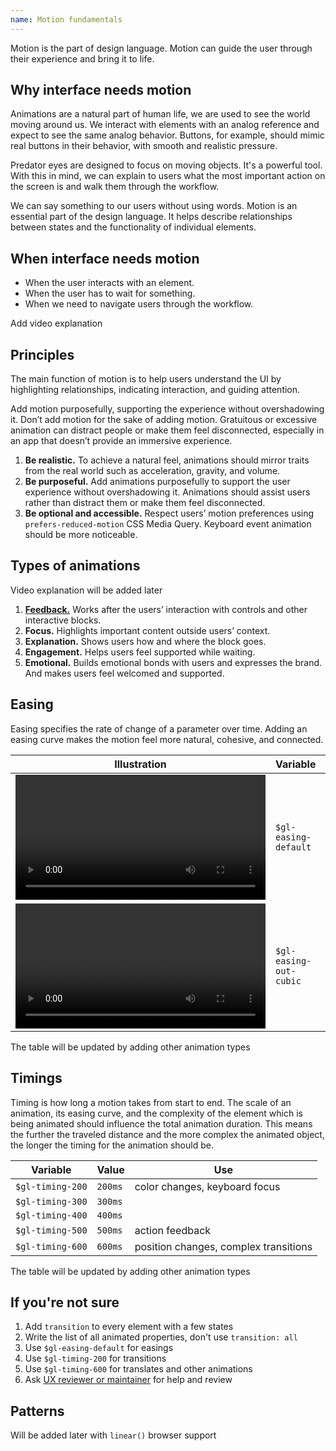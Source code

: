 ```yaml
---
name: Motion fundamentals
---
```


Motion is the part of design language. Motion can guide the user through their experience and bring it to life.

## Why interface needs motion

Animations are a natural part of human life, we are used to see the world moving around us. We interact with elements with an analog reference and expect to see the same analog behavior. Buttons, for example, should mimic real buttons in their behavior, with smooth and realistic pressure.

Predator eyes are designed to focus on moving objects. It's a powerful tool. With this in mind, we can explain to users what the most important action on the screen is and walk them through the workflow.

We can say something to our users without using words. Motion is an essential part of the design language. It helps describe relationships between states and the functionality of individual elements.


## When interface needs motion

- When the user interacts with an element.
- When the user has to wait for something.
- When we need to navigate users through the workflow.

<todo>Add video explanation</todo>


## Principles

The main function of motion is to help users understand the UI by highlighting relationships, indicating interaction, and guiding attention.

Add motion purposefully, supporting the experience without overshadowing it. Don’t add motion for the sake of adding motion. Gratuitous or excessive animation can distract people or make them feel disconnected, especially in an app that doesn’t provide an immersive experience.

1. **Be realistic.** To achieve a natural feel, animations should mirror traits from the real world such as acceleration, gravity, and volume.
1. **Be purposeful.** Add animations purposefully to support the user experience without overshadowing it. Animations should assist users rather than distract them or make them feel disconnected.
1. **Be optional and accessible.** Respect users’ motion preferences using `prefers-reduced-motion` CSS Media Query. Keyboard event animation should be more noticeable.


## Types of animations

<note>Video explanation will be added later</note>

1. [**Feedback.**](./motion-feedback.md) Works after the users’ interaction with controls and other interactive blocks.
1. **Focus.** Highlights important content outside users’ context.
1. **Explanation.** Shows users how and where the block goes.
1. **Engagement.** Helps users feel supported while waiting.
1. **Emotional.** Builds emotional bonds with users and expresses the brand. And makes users feel welcomed and supported.


## Easing

Easing specifies the rate of change of a parameter over time. Adding an easing curve makes the motion feel more natural, cohesive, and connected.

| Illustration | Variable | Value |
| --- | --- | --- |
| <video tabindex="0" preload="true" autoplay="true" controls="" loop="true" playsinline="true" aria-label="" width="400"><source src="/video/easing-default.mp4"></video> | `$gl-easing-default` | `ease` |
| <video tabindex="0" preload="true" autoplay="true" controls="" loop="true" playsinline="true" aria-label="" width="400"><source src="/video/easing-out-cubic.mp4"></video> | `$gl-easing-out-cubic` | `cubic-bezier(0.22, 0.61, 0.36, 1)` |

<note>The table will be updated by adding other animation types</note>


## Timings

Timing is how long a motion takes from start to end. The scale of an animation, its easing curve, and the complexity of the element which is being animated should influence the total animation duration. This means the further the traveled distance and the more complex the animated object, the longer the timing for the animation should be.

| Variable | Value | Use |
| --- | --- | --- |
| `$gl-timing-200` | `200ms` | color changes, keyboard focus |
| `$gl-timing-300` | `300ms` |  |
| `$gl-timing-400` | `400ms` |  |
| `$gl-timing-500` | `500ms` | action feedback |
| `$gl-timing-600` | `600ms` | position changes, complex transitions |

<note>The table will be updated by adding other animation types</note>

## If you're not sure

1. Add `transition` to every element with a few states
2. Write the list of all animated properties, don't use `transition: all`
1. Use `$gl-easing-default` for easings
2. Use `$gl-timing-200` for transitions
3. Use `$gl-timing-600` for translates and other animations
4. Ask [UX reviewer or maintainer](https://about.gitlab.com/handbook/engineering/projects/#design.gitlab.com) for help and review

## Patterns

<note>Will be added later with `linear()` browser support</note>
